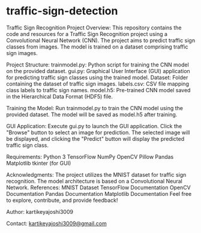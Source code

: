 # traffic-sign-detection
Traffic Sign Recognition Project
Overview:
This repository contains the code and resources for a Traffic Sign Recognition project using a Convolutional Neural Network (CNN). The project aims to predict traffic sign classes from images. The model is trained on a dataset comprising traffic sign images.

Project Structure:
trainmodel.py: Python script for training the CNN model on the provided dataset.
gui.py: Graphical User Interface (GUI) application for predicting traffic sign classes using the trained model.
Dataset: Folder containing the dataset of traffic sign images.
labels.csv: CSV file mapping class labels to traffic sign names.
model.h5: Pre-trained CNN model saved in the Hierarchical Data Format (HDF5) file.

Training the Model:
Run trainmodel.py to train the CNN model using the provided dataset.
The model will be saved as model.h5 after training.


GUI Application:
Execute gui.py to launch the GUI application.
Click the "Browse" button to select an image for prediction.
The selected image will be displayed, and clicking the "Predict" button will display the predicted traffic sign class.

Requirements:
Python 3
TensorFlow
NumPy
OpenCV
Pillow
Pandas
Matplotlib
tkinter (for GUI)

Acknowledgments:
The project utilizes the MNIST dataset for traffic sign recognition.
The model architecture is based on a Convolutional Neural Network.
References:
MNIST Dataset
TensorFlow Documentation
OpenCV Documentation
Pandas Documentation
Matplotlib Documentation
Feel free to explore, contribute, and provide feedback!

Author: kartikeyajoshi3009

Contact: kartikeyajoshi3009@gmail.com
